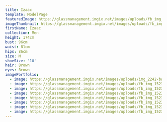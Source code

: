 ```yaml
---
title: Izaac
template: ModelPage
featuredImage: https://glassmanagement.imgix.net/images/uploads/fb_img_1523215314240.jpg
imageThumbnail: https://glassmanagement.imgix.net/images/uploads/fb_img_1523215253553.jpg
firstName: Izaac
collection: Men
height: 174cm
bust: 96cm
waist: 81cm
hips: 86cm
size: M
shoeSize: '10'
hair: Brown
eyes: Brown
imagePortfolio:
  - image: https://glassmanagement.imgix.net/images/uploads/img_2242-bw.jpg
  - image: https://glassmanagement.imgix.net/images/uploads/fb_img_1523215317133.jpg
  - image: https://glassmanagement.imgix.net/images/uploads/fb_img_1523187937512.jpg
  - image: https://glassmanagement.imgix.net/images/uploads/fb_img_1523215234924.jpg
  - image: https://glassmanagement.imgix.net/images/uploads/fb_img_1523215208240.jpg
  - image: https://glassmanagement.imgix.net/images/uploads/fb_img_1523215211380.jpg
  - image: https://glassmanagement.imgix.net/images/uploads/fb_img_1523215256586.jpg
  - image: https://glassmanagement.imgix.net/images/uploads/fb_img_1523215250449.jpg
---
```


